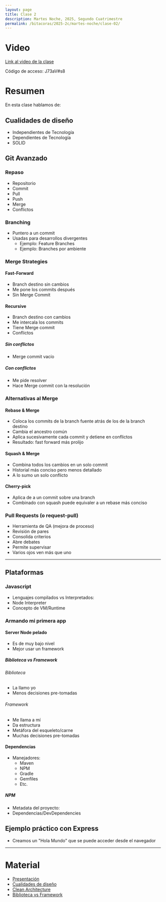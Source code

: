 ```yaml
---
layout: page
title: Clase 2
description: Martes Noche, 2025, Segundo Cuatrimestre
permalink: /bitacoras/2025-2c/martes-noche/clase-02/
---
```


# Video

[Link al video de la clase](https://utn.zoom.us/rec/share/E1uzr89gNPvnnpr7CXc8cSS777Pm08_abRhQp-UMIHwhBBSch6fBOK1oD_kyPRFT.NiTa3vcX4AdLa93_)

Código de acceso: J73aV#s8


# Resumen

En esta clase hablamos de:


## Cualidades de diseño
- Independientes de Tecnología
- Dependientes de Tecnología
- SOLID

## Git Avanzado

### Repaso
- Repositorio
- Commit
- Pull
- Push
- Merge
- Conflictos

### Branching
- Puntero a un commit
- Usadas para desarrollos divergentes
  - Ejemplo: Feature Branches
  - Ejemplo: Branches por ambiente

### Merge Strategies

#### Fast-Forward
- Branch destino sin cambios
- Me pone los commits después
- Sin Merge Commit

#### Recursive
- Branch destino con cambios
- Me intercala los commits
- Tiene Merge commit
- Conflictos

##### Sin conflictos
- Merge commit vacío

##### Con conflictos
- Me pide resolver
- Hace Merge commit con la resolución

### Alternativas al Merge

#### Rebase & Merge
- Coloca los commits de la branch fuente atrás de los de la branch destino
- Cambia el ancestro común
- Aplica sucesivamente cada commit y detiene en conflictos
- Resultado: fast forward más prolijo

#### Squash & Merge
- Combina todos los cambios en un solo commit
- Historial más conciso pero menos detallado
- A lo sumo un solo conflicto

#### Cherry-pick
- Aplica de a un commit sobre una branch
- Combinado con squash puede equivaler a un rebase más conciso

### Pull Requests (o request-pull)
- Herramienta de QA (mejora de proceso)
- Revisión de pares
- Consolida criterios
- Abre debates
- Permite supervisar
- Varios ojos ven más que uno

---

## Plataformas

### Javascript
- Lenguajes compilados vs Interpretados:
- Node Interpreter
- Concepto de VM/Runtime

### Armando mi primera app

#### Server Node pelado
- Es de muy bajo nivel
- Mejor usar un framework

##### Biblioteca vs Framework

###### Biblioteca
- La llamo yo
- Menos decisiones pre-tomadas

###### Framework
- Me llama a mí
- Da estructura
- Metáfora del esqueleto/carne
- Muchas decisiones pre-tomadas

#### Dependencias
- Manejadores:
  - Maven
  - NPM
  - Gradle
  - Gemfiles
  - Etc.

##### NPM
- Metadata del proyecto:
- Dependencias/DevDependencies

## Ejemplo práctico con Express
- Creamos un "Hola Mundo" que se puede acceder desde el navegador

---

# Material

* [Presentación](https://www.canva.com/design/DAGjWQ_nX6E/_vwL62qHc2FsEnwtYD7j-g/view?utm_content=DAGjWQ_nX6E&utm_campaign=designshare&utm_medium=link2&utm_source=uniquelinks&utlId=hf3334dcf89)
* [Cualidades de diseño](https://docs.google.com/document/d/14HdvHvS33WqYb6Ak0BGa0IeCTbzeCRSDKs-1Ot-qLDw/edit?tab=t.0)
* [Clean Architecture](https://github.com/GunterMueller/Books-3/blob/master/Clean%20Architecture%20A%20Craftsman%20Guide%20to%20Software%20Structure%20and%20Design.pdf)
* [Biblioteca vs Framework](https://docs.google.com/document/d/1D_MCoh4J8kL1MAKNlbDgAMu2nYxri-81nZBYOPFWnO0/edit?tab=t.0#heading=h.6ab0fffv8tld)
